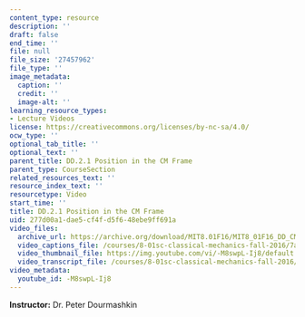 ```yaml
---
content_type: resource
description: ''
draft: false
end_time: ''
file: null
file_size: '27457962'
file_type: ''
image_metadata:
  caption: ''
  credit: ''
  image-alt: ''
learning_resource_types:
- Lecture Videos
license: https://creativecommons.org/licenses/by-nc-sa/4.0/
ocw_type: ''
optional_tab_title: ''
optional_text: ''
parent_title: DD.2.1 Position in the CM Frame
parent_type: CourseSection
related_resources_text: ''
resource_index_text: ''
resourcetype: Video
start_time: ''
title: DD.2.1 Position in the CM Frame
uid: 277d00a1-dae5-cf4f-d5f6-48ebe9ff691a
video_files:
  archive_url: https://archive.org/download/MIT8.01F16/MIT8_01F16_DD_CMframe1_360p.mp4
  video_captions_file: /courses/8-01sc-classical-mechanics-fall-2016/7ac1f7d98d6759ebb6983637777284a8_-M8swpL-Ij8.vtt
  video_thumbnail_file: https://img.youtube.com/vi/-M8swpL-Ij8/default.jpg
  video_transcript_file: /courses/8-01sc-classical-mechanics-fall-2016/0058da0cdf29d73d8f27d2a6e3cace28_-M8swpL-Ij8.pdf
video_metadata:
  youtube_id: -M8swpL-Ij8
---
```

**Instructor:** Dr. Peter Dourmashkin